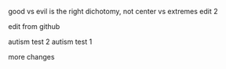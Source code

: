 good vs evil is the right dichotomy, not center vs extremes
edit 2

edit from github


autism test 2
autism test 1

more changes